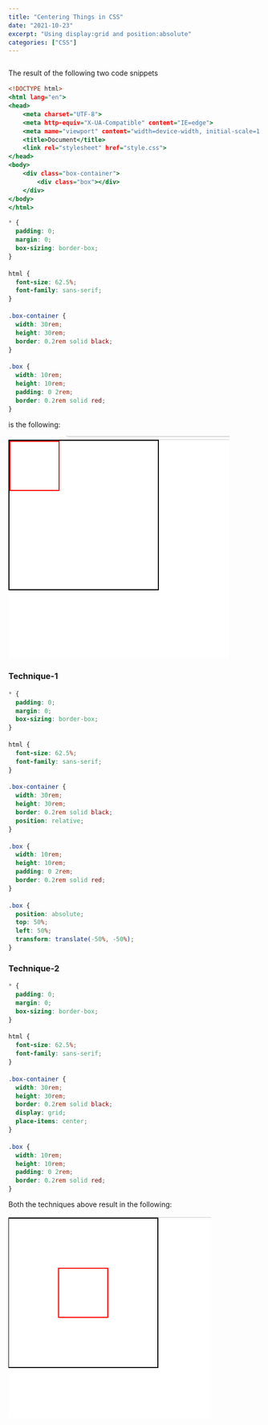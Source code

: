 ```yaml
---
title: "Centering Things in CSS"
date: "2021-10-23"
excerpt: "Using display:grid and position:absolute"
categories: ["CSS"]
---
```


```toc

```

The result of the following two code snippets

```html:title=index.html {numberLines}
<!DOCTYPE html>
<html lang="en">
<head>
    <meta charset="UTF-8">
    <meta http-equiv="X-UA-Compatible" content="IE=edge">
    <meta name="viewport" content="width=device-width, initial-scale=1.0">
    <title>Document</title>
    <link rel="stylesheet" href="style.css">
</head>
<body>
    <div class="box-container">
        <div class="box"></div>
    </div>
</body>
</html>
```

```css:title=style.css {numberLines}
* {
  padding: 0;
  margin: 0;
  box-sizing: border-box;
}

html {
  font-size: 62.5%;
  font-family: sans-serif;
}

.box-container {
  width: 30rem;
  height: 30rem;
  border: 0.2rem solid black;
}

.box {
  width: 10rem;
  height: 10rem;
  padding: 0 2rem;
  border: 0.2rem solid red;
}
```

is the following:

![Two Boxes](../images/center/boxes.png)

### Technique-1

```css:title=style.css {numberLines, 16-16, 26-31}
* {
  padding: 0;
  margin: 0;
  box-sizing: border-box;
}

html {
  font-size: 62.5%;
  font-family: sans-serif;
}

.box-container {
  width: 30rem;
  height: 30rem;
  border: 0.2rem solid black;
  position: relative;
}

.box {
  width: 10rem;
  height: 10rem;
  padding: 0 2rem;
  border: 0.2rem solid red;
}

.box {
  position: absolute;
  top: 50%;
  left: 50%;
  transform: translate(-50%, -50%);
}
```

### Technique-2

```css:title=style.css {numberLines, 16-17}
* {
  padding: 0;
  margin: 0;
  box-sizing: border-box;
}

html {
  font-size: 62.5%;
  font-family: sans-serif;
}

.box-container {
  width: 30rem;
  height: 30rem;
  border: 0.2rem solid black;
  display: grid;
  place-items: center;
}

.box {
  width: 10rem;
  height: 10rem;
  padding: 0 2rem;
  border: 0.2rem solid red;
}
```

Both the techniques above result in the following:

![Centered Red Box](../images/center/boxesCentered.png)
